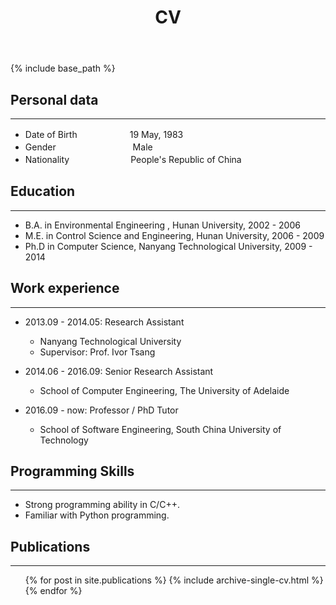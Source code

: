 ﻿---
layout: archive
title: "CV"
permalink: /cv/
author_profile: true
redirect_from:
  - /resume
---

{% include base_path %}

Personal data    
----------
*******
* Date of Birth　　　　　　19 May, 1983
* Gender　　　　　　　　 &ensp;Male
* Nationality　　　　　　　People's Republic of China

Education
----------
*******
* B.A. in Environmental Engineering , Hunan University, 2002 - 2006
* M.E. in Control Science and Engineering, Hunan University, 2006 - 2009
* Ph.D in Computer Science, Nanyang Technological University, 2009 - 2014

Work experience
----------
*******
* 2013.09 - 2014.05: Research Assistant
  * Nanyang Technological University
  * Supervisor: Prof. Ivor Tsang

* 2014.06 - 2016.09: Senior Research Assistant
  * School of Computer Engineering, The University of Adelaide

* 2016.09 - now: Professor / PhD Tutor
  * School of Software Engineering, South China University of Technology

Programming Skills
----------
*******
* Strong programming ability in C/C++.
* Familiar with Python programming.

Publications
----------
*******
  <ul>{% for post in site.publications %}
    {% include archive-single-cv.html %}
  {% endfor %}</ul>